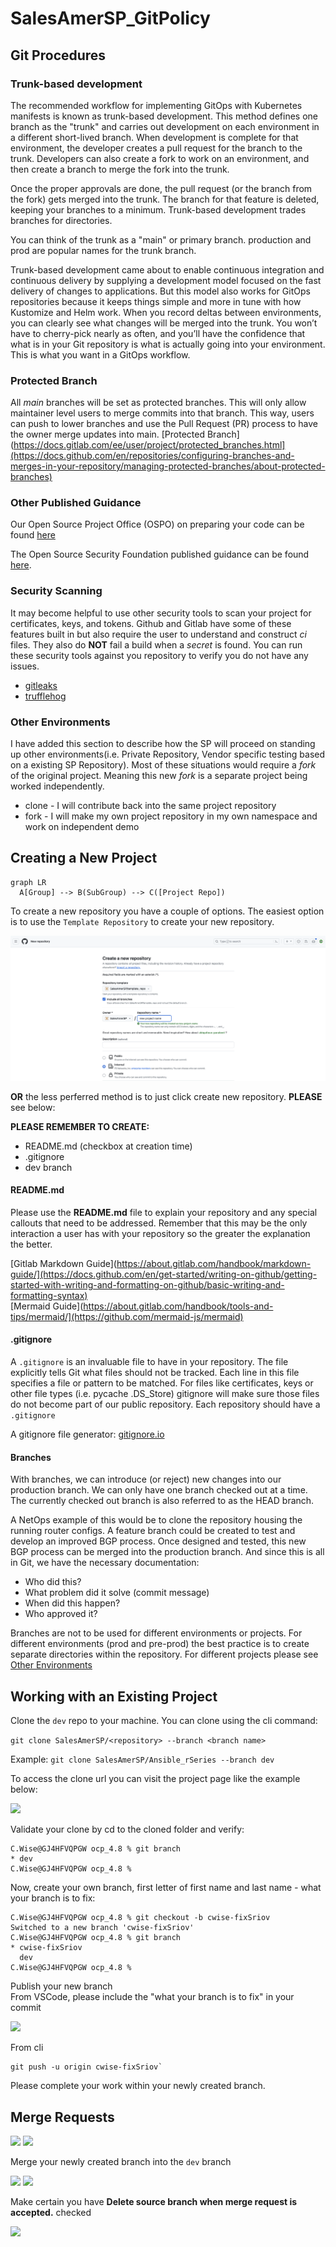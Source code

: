 # SalesAmerSP_GitPolicy

## Git Procedures

### Trunk-based development
The recommended workflow for implementing GitOps with Kubernetes manifests is known as trunk-based development. This method defines one branch as the "trunk" and carries out development on each environment in a different short-lived branch. When development is complete for that environment, the developer creates a pull request for the branch to the trunk. Developers can also create a fork to work on an environment, and then create a branch to merge the fork into the trunk.

Once the proper approvals are done, the pull request (or the branch from the fork) gets merged into the trunk. The branch for that feature is deleted, keeping your branches to a minimum. Trunk-based development trades branches for directories.

You can think of the trunk as a "main" or primary branch. production and prod are popular names for the trunk branch.

Trunk-based development came about to enable continuous integration and continuous delivery by supplying a development model focused on the fast delivery of changes to applications. But this model also works for GitOps repositories because it keeps things simple and more in tune with how Kustomize and Helm work. When you record deltas between environments, you can clearly see what changes will be merged into the trunk. You won’t have to cherry-pick nearly as often, and you’ll have the confidence that what is in your Git repository is what is actually going into your environment. This is what you want in a GitOps workflow.

### Protected Branch
All *main* branches will be set as protected branches. This will only allow maintainer level users to merge commits into that branch. This way, users can push to lower branches and use the Pull Request (PR) process to have the owner merge updates into main. [Protected Branch](https://docs.gitlab.com/ee/user/project/protected_branches.html](https://docs.github.com/en/repositories/configuring-branches-and-merges-in-your-repository/managing-protected-branches/about-protected-branches)


### Other Published Guidance
Our Open Source Project Office (OSPO) on preparing your code can be found [here](https://ospo.pages.gitswarm.f5net.com/ospo-documentation/docs/publishing/#preparing-your-code)

The Open Source Security Foundation published guidance can be found [here](https://github.com/ossf/wg-security-tooling/blob/main/guide.md).

### Security Scanning
It may become helpful to use other security tools to scan your project for certificates, keys, and tokens. Github and Gitlab have some of these features built in but also require the user to understand and construct *ci* files. They also do **NOT** fail a build when a *secret* is found. You can run these security tools against you repository to verify you do not have any issues.

- [gitleaks](https://github.com/zricethezav/gitleaks)
- [trufflehog](https://github.com/trufflesecurity/trufflehog)


### Other Environments
I have added this section to describe how the SP will proceed on standing up other environments(i.e. Private Repository, Vendor specific testing based on a existing SP Repository). Most of these situations would require a *fork* of the original project. Meaning this new *fork* is a separate project being worked independently. 

- clone - I will contribute back into the same project repository
- fork - I will make my own project repository in my own namespace and work on independent demo

##

## Creating a New Project

<div class="center">

```mermaid
graph LR 
  A[Group] --> B(SubGroup) --> C([Project Repo])
```
</div>

To create a new repository you have a couple of options. The easiest option is to use the ``Template Repository`` to create your new repository.

![](imgs/CreateNewRepo.png)


**OR** the less perferred method is to just click create new repository. **PLEASE** see below:

**PLEASE REMEMBER TO CREATE:**

- README.md (checkbox at creation time)
- .gitignore 
- dev branch 

#### README.md 
Please use the **README.md** file to explain your repository and any special callouts that need to be addressed. Remember that this may be the only interaction a user has with your repository so the greater the explanation the better.

[Gitlab Markdown Guide](https://about.gitlab.com/handbook/markdown-guide/](https://docs.github.com/en/get-started/writing-on-github/getting-started-with-writing-and-formatting-on-github/basic-writing-and-formatting-syntax)    
[Mermaid Guide](https://about.gitlab.com/handbook/tools-and-tips/mermaid/](https://github.com/mermaid-js/mermaid)  

#### .gitignore
A `.gitignore` is an invaluable file to have in your repository. The file explicitly tells Git what files should not be tracked. Each line in this file
specifies a file or pattern to be matched. For files like certificates, keys or other file types (i.e. pycache .DS_Store) gitignore will make sure those files do not become part of our public repository. Each repository should have a `.gitignore`

A gitignore file generator: [gitignore.io](www.toptal.com/developers/gitingore)


#### Branches 
With branches, we can introduce (or reject) new changes into our production branch. We can only have one branch checked out at a time. The currently checked out branch is also referred to as the HEAD branch.

A NetOps example of this would be to clone the repository housing the running router configs. A feature branch could be created to test and develop an improved BGP process. Once designed and tested, this new BGP process can be merged into the production branch. And since this is all in Git, we have the necessary documentation:

- Who did this?
- What problem did it solve (commit message)
- When did this happen?
- Who approved it?

Branches are not to be used for different environments or projects. For different environments (prod and pre-prod) the best practice is to create separate directories within the repository. For different projects please see [Other Environments](#other-environments)


##
## Working with an Existing Project 

Clone the `dev` repo to your machine. You can clone using the cli command:

`git clone SalesAmerSP/<repository> --branch <branch name>`

Example: `git clone SalesAmerSP/Ansible_rSeries --branch dev`

To access the clone url you can visit the project page like the example below: 

![](imgs/git_clone_link.png)

Validate your clone by cd to the cloned folder and verify:

```
C.Wise@GJ4HFVQPGW ocp_4.8 % git branch
* dev
C.Wise@GJ4HFVQPGW ocp_4.8 %
```
Now, create your own branch, first letter of first name and last name *-* what your branch is to fix:

```
C.Wise@GJ4HFVQPGW ocp_4.8 % git checkout -b cwise-fixSriov
Switched to a new branch 'cwise-fixSriov'
C.Wise@GJ4HFVQPGW ocp_4.8 % git branch
* cwise-fixSriov
  dev
C.Wise@GJ4HFVQPGW ocp_4.8 %
```
Publish your new branch   
From VSCode, please include the "what your branch is to fix" in your commit

![](imgs/vscode_publish_branch.png)


From cli 
```
git push -u origin cwise-fixSriov`
```

Please complete your work within your newly created branch.

## Merge Requests

![](imgs/mr_1.png)
![](imgs/mr_2.png)

Merge your newly created branch into the `dev` branch

![](imgs/mr_3_branch.png)
![](imgs/mr_4.png)

Make certain you have **Delete source branch when merge request is accepted.** checked

![](imgs/mr_5.png)

